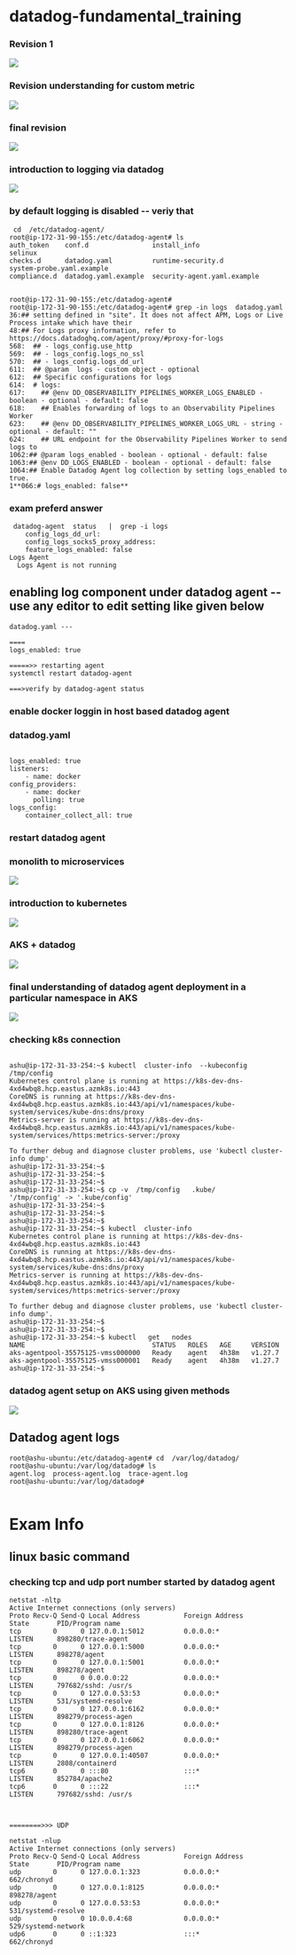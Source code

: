 # datadog-fundamental_training

### Revision 1 

<img src="rev1.png">

### Revision understanding for custom metric 

<img src="rev2.png">

### final revision 

<img src="rev3.png">

### introduction to logging via datadog 

<img src="log1.png">

### by default logging is disabled -- veriy that

```
 cd  /etc/datadog-agent/
root@ip-172-31-90-155:/etc/datadog-agent# ls
auth_token    conf.d                install_info                 selinux
checks.d      datadog.yaml          runtime-security.d           system-probe.yaml.example
compliance.d  datadog.yaml.example  security-agent.yaml.example


root@ip-172-31-90-155:/etc/datadog-agent#
root@ip-172-31-90-155:/etc/datadog-agent# grep -in logs  datadog.yaml
36:## setting defined in "site". It does not affect APM, Logs or Live Process intake which have their
48:## For Logs proxy information, refer to https://docs.datadoghq.com/agent/proxy/#proxy-for-logs
568:  ## - logs_config.use_http
569:  ## - logs_config.logs_no_ssl
570:  ## - logs_config.logs_dd_url
611:  ## @param  logs - custom object - optional
612:  ## Specific configurations for logs
614:  # logs:
617:    ## @env DD_OBSERVABILITY_PIPELINES_WORKER_LOGS_ENABLED - boolean - optional - default: false
618:    ## Enables forwarding of logs to an Observability Pipelines Worker
623:    ## @env DD_OBSERVABILITY_PIPELINES_WORKER_LOGS_URL - string - optional - default: ""
624:    ## URL endpoint for the Observability Pipelines Worker to send logs to
1062:## @param logs_enabled - boolean - optional - default: false
1063:## @env DD_LOGS_ENABLED - boolean - optional - default: false
1064:## Enable Datadog Agent log collection by setting logs_enabled to true.
1**066:# logs_enabled: false**
```

### exam preferd answer 

```
 datadog-agent  status   |  grep -i logs
    config_logs_dd_url:
    config_logs_socks5_proxy_address:
    feature_logs_enabled: false
Logs Agent
  Logs Agent is not running
```

## enabling log component under datadog agent -- use any editor to edit setting like given below 

```
datadog.yaml ---

====
logs_enabled: true

=====>> restarting agent
systemctl restart datadog-agent

===>verify by datadog-agent status 
```

### enable docker loggin in host based datadog agent 

### datadog.yaml 

```

logs_enabled: true
listeners:
    - name: docker
config_providers:
    - name: docker
      polling: true
logs_config:
    container_collect_all: true

```

### restart datadog agent 

### monolith to microservices

<img src="mono.png">

### introduction to kubernetes 

<img src="k8s.png">

### AKS + datadog

<img src="k8s1.png">

### final understanding of datadog agent deployment in a particular namespace in AKS 

<img src="k8s2.png">

### checking k8s connection 

```

ashu@ip-172-31-33-254:~$ kubectl  cluster-info  --kubeconfig  /tmp/config
Kubernetes control plane is running at https://k8s-dev-dns-4xd4wbq8.hcp.eastus.azmk8s.io:443
CoreDNS is running at https://k8s-dev-dns-4xd4wbq8.hcp.eastus.azmk8s.io:443/api/v1/namespaces/kube-system/services/kube-dns:dns/proxy
Metrics-server is running at https://k8s-dev-dns-4xd4wbq8.hcp.eastus.azmk8s.io:443/api/v1/namespaces/kube-system/services/https:metrics-server:/proxy

To further debug and diagnose cluster problems, use 'kubectl cluster-info dump'.
ashu@ip-172-31-33-254:~$
ashu@ip-172-31-33-254:~$
ashu@ip-172-31-33-254:~$
ashu@ip-172-31-33-254:~$ cp -v  /tmp/config   .kube/
'/tmp/config' -> '.kube/config'
ashu@ip-172-31-33-254:~$
ashu@ip-172-31-33-254:~$
ashu@ip-172-31-33-254:~$
ashu@ip-172-31-33-254:~$ kubectl  cluster-info
Kubernetes control plane is running at https://k8s-dev-dns-4xd4wbq8.hcp.eastus.azmk8s.io:443
CoreDNS is running at https://k8s-dev-dns-4xd4wbq8.hcp.eastus.azmk8s.io:443/api/v1/namespaces/kube-system/services/kube-dns:dns/proxy
Metrics-server is running at https://k8s-dev-dns-4xd4wbq8.hcp.eastus.azmk8s.io:443/api/v1/namespaces/kube-system/services/https:metrics-server:/proxy

To further debug and diagnose cluster problems, use 'kubectl cluster-info dump'.
ashu@ip-172-31-33-254:~$
ashu@ip-172-31-33-254:~$
ashu@ip-172-31-33-254:~$ kubectl   get   nodes
NAME                                STATUS   ROLES   AGE     VERSION
aks-agentpool-35575125-vmss000000   Ready    agent   4h38m   v1.27.7
aks-agentpool-35575125-vmss000001   Ready    agent   4h38m   v1.27.7
ashu@ip-172-31-33-254:~$

```

### datadog agent setup on AKS using given methods

<img src="method.png">

## Datadog agent logs 

```
root@ashu-ubuntu:/etc/datadog-agent# cd  /var/log/datadog/
root@ashu-ubuntu:/var/log/datadog# ls
agent.log  process-agent.log  trace-agent.log
root@ashu-ubuntu:/var/log/datadog# 


```

# Exam Info 

## linux basic command 

### checking tcp and udp port number started by datadog agent 

```
netstat -nltp
Active Internet connections (only servers)
Proto Recv-Q Send-Q Local Address           Foreign Address         State       PID/Program name    
tcp        0      0 127.0.0.1:5012          0.0.0.0:*               LISTEN      898280/trace-agent  
tcp        0      0 127.0.0.1:5000          0.0.0.0:*               LISTEN      898278/agent        
tcp        0      0 127.0.0.1:5001          0.0.0.0:*               LISTEN      898278/agent        
tcp        0      0 0.0.0.0:22              0.0.0.0:*               LISTEN      797682/sshd: /usr/s 
tcp        0      0 127.0.0.53:53           0.0.0.0:*               LISTEN      531/systemd-resolve 
tcp        0      0 127.0.0.1:6162          0.0.0.0:*               LISTEN      898279/process-agen 
tcp        0      0 127.0.0.1:8126          0.0.0.0:*               LISTEN      898280/trace-agent  
tcp        0      0 127.0.0.1:6062          0.0.0.0:*               LISTEN      898279/process-agen 
tcp        0      0 127.0.0.1:40507         0.0.0.0:*               LISTEN      2808/containerd     
tcp6       0      0 :::80                   :::*                    LISTEN      852784/apache2      
tcp6       0      0 :::22                   :::*                    LISTEN      797682/sshd: /usr/s



========>>> UDP

netstat -nlup
Active Internet connections (only servers)
Proto Recv-Q Send-Q Local Address           Foreign Address         State       PID/Program name    
udp        0      0 127.0.0.1:323           0.0.0.0:*                           662/chronyd         
udp        0      0 127.0.0.1:8125          0.0.0.0:*                           898278/agent        
udp        0      0 127.0.0.53:53           0.0.0.0:*                           531/systemd-resolve 
udp        0      0 10.0.0.4:68             0.0.0.0:*                           529/systemd-network 
udp6       0      0 ::1:323                 :::*                                662/chronyd        
```
